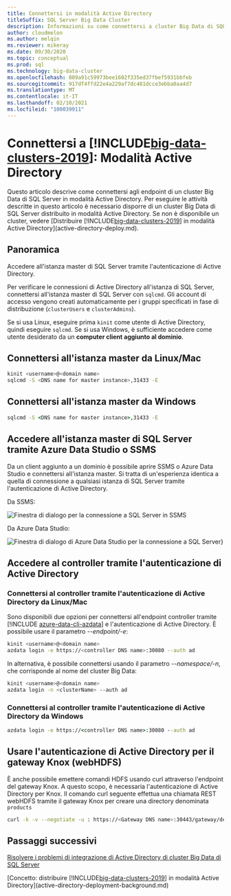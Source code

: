 ```yaml
---
title: Connettersi in modalità Active Directory
titleSuffix: SQL Server Big Data Cluster
description: Informazioni su come connettersi a cluster Big Data di SQL Server in un dominio di Active Directory.
author: cloudmelon
ms.author: melqin
ms.reviewer: mikeray
ms.date: 09/30/2020
ms.topic: conceptual
ms.prod: sql
ms.technology: big-data-cluster
ms.openlocfilehash: 809a91c59973bee1602f335ed37fbef5931bbfeb
ms.sourcegitcommit: 917df4ffd22e4a229af7dc481dcce3ebba0aa4d7
ms.translationtype: MT
ms.contentlocale: it-IT
ms.lasthandoff: 02/10/2021
ms.locfileid: "100039911"
---
```

# <a name="connect-big-data-clusters-2019-active-directory-mode"></a>Connettersi a [!INCLUDE[big-data-clusters-2019](../includes/ssbigdataclusters-ss-nover.md)]: Modalità Active Directory

Questo articolo descrive come connettersi agli endpoint di un cluster Big Data di SQL Server in modalità Active Directory. Per eseguire le attività descritte in questo articolo è necessario disporre di un cluster Big Data di SQL Server distribuito in modalità Active Directory. Se non è disponibile un cluster, vedere [Distribuire [!INCLUDE[big-data-clusters-2019](../includes/ssbigdataclusters-ss-nover.md)] in modalità Active Directory](active-directory-deploy.md).

## <a name="overview"></a>Panoramica

Accedere all'istanza master di SQL Server tramite l'autenticazione di Active Directory.

Per verificare le connessioni di Active Directory all'istanza di SQL Server, connettersi all'istanza master di SQL Server con `sqlcmd`. Gli account di accesso vengono creati automaticamente per i gruppi specificati in fase di distribuzione (`clusterUsers` e `clusterAdmins`).

Se si usa Linux, eseguire prima `kinit` come utente di Active Directory, quindi eseguire `sqlcmd`. Se si usa Windows, è sufficiente accedere come utente desiderato da un **computer client aggiunto al dominio**.

## <a name="connect-to-master-instance-from-linuxmac"></a>Connettersi all'istanza master da Linux/Mac

```bash
kinit <username>@<domain name>
sqlcmd -S <DNS name for master instance>,31433 -E
```

## <a name="connect-to-master-instance-from-windows"></a>Connettersi all'istanza master da Windows

```cmd
sqlcmd -S <DNS name for master instance>,31433 -E
```

## <a name="log-in-to-sql-server-master-instance-using-azure-data-studio-or-ssms"></a>Accedere all'istanza master di SQL Server tramite Azure Data Studio o SSMS

Da un client aggiunto a un dominio è possibile aprire SSMS o Azure Data Studio e connettersi all'istanza master. Si tratta di un'esperienza identica a quella di connessione a qualsiasi istanza di SQL Server tramite l'autenticazione di Active Directory.

Da SSMS:

![Finestra di dialogo per la connessione a SQL Server in SSMS](./media/deploy-active-directory/image23.png)

Da Azure Data Studio:

![Finestra di dialogo di Azure Data Studio per la connessione a SQL Server](./media/deploy-active-directory/image24.png)}

## <a name="log-in-to-controller-with-ad-authentication"></a>Accedere al controller tramite l'autenticazione di Active Directory

### <a name="connect-to-controller-with-ad-authentication-from-linuxmac"></a>Connettersi al controller tramite l'autenticazione di Active Directory da Linux/Mac

Sono disponibili due opzioni per connettersi all'endpoint controller tramite [!INCLUDE [azure-data-cli-azdata](../includes/azure-data-cli-azdata.md)] e l'autenticazione di Active Directory. È possibile usare il parametro *--endpoint/-e*:

```bash
kinit <username>@<domain name>
azdata login -e https://<controller DNS name>:30080 --auth ad
```

In alternativa, è possibile connettersi usando il parametro *--namespace/-n*, che corrisponde al nome del cluster Big Data:

```bash
kinit <username>@<domain name>
azdata login -n <clusterName> --auth ad
```

### <a name="connect-to-controller-with-ad-authentication-from-windows"></a>Connettersi al controller tramite l'autenticazione di Active Directory da Windows

```cmd
azdata login -e https://<controller DNS name>:30080 --auth ad
```

## <a name="use-ad-authentication-to-knox-gateway-webhdfs"></a>Usare l'autenticazione di Active Directory per il gateway Knox (webHDFS)

È anche possibile emettere comandi HDFS usando curl attraverso l'endpoint del gateway Knox. A questo scopo, è necessaria l'autenticazione di Active Directory per Knox. Il comando curl seguente effettua una chiamata REST webHDFS tramite il gateway Knox per creare una directory denominata `products`

```bash
curl -k -v --negotiate -u : https://<Gateway DNS name>:30443/gateway/default/webhdfs/v1/products?op=MKDIRS -X PUT
```

## <a name="next-steps"></a>Passaggi successivi

[Risolvere i problemi di integrazione di Active Directory di cluster Big Data di SQL Server](troubleshoot-active-directory.md)

[Concetto: distribuire [!INCLUDE[big-data-clusters-2019](../includes/ssbigdataclusters-ss-nover.md)] in modalità Active Directory](active-directory-deployment-background.md)
